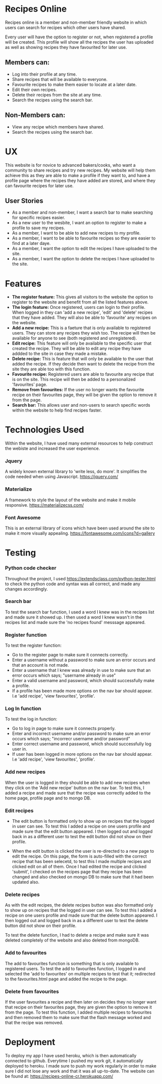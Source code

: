 # Recipes Online

Recipes online is a member and non-member friendly website in which users can search for recipes 
which other users have shared. 

Every user will have the option to register or not, when registered a profile will be created. 
This profile will show all the recipes the user has uploaded as well as showing recipes they have 
favourited for later use.

## **Members can:**
* Log into their profile at any time. 
* Share recipes that will be available to everyone. 
* Favourite recipes to make them easier to locate at a later date. 
* Edit their own recipes.
* Delete their recipes from the site at any time.
* Search the recipes using the search bar. 

## **Non-Members can:**
* View any recipe which members have shared.
* Search the recipes using the search bar. 

# UX 
This website is for novice to advanced bakers/cooks, who want a community to share recipes and try new 
recipes. 
My website will help them achieve this as they are able to make a profile if they want to, and have a profile
page where the recipes they have added are stored, and where they can favourite recipes for later use. 

## User Stories

* As a member and non-member, I want a search bar to make searching for specific recipes easier. 
* As a new user to the wesbite, I want an option to register to make a profile to save my recipes. 
* As a member, I want to be able to add new recipes to my profile.
* As a member, I want to be able to favourite recipes so they are easier to find at a later daye. 
* As a member, I want the option to edit the recipes I have uploaded to the site.
* As a member, I want the option to delete the recipes I have uploaded to the site. 

# Features

* **The register feature:**
This gives all visitors to the website the option to register 
to the website and benefit from all the listed features above. 
* **The login feature:**
Once registered, users can login to their profile. When logged in
they can 'add a new recipe', 'edit' and 'delete' recipes that they 
have added. They will also be able to 'favourite' any recipes 
on the website. 
* **Add a new recipe:**
This is a faeture that is only available to registered users.
They can store any recipes they wish too. The recipe will then be available 
for anyone to see (both registered and unregistered).
* **Edit recipe:**
This feature will only be available to the specific user that created the recipe. 
They will be able to edit any recipe they have addded to the site in case they made 
a mistake. 
* **Delete recipe:**
This is feature that will only be available to the user that added the recipe. 
If they decide then want to delete the recipe from the site they are able too with 
this function. 
* **Favourite recipe:**
Registered users are able to favourite any recipe that is on the site. 
This recipe will then be added to a personalized 'favourites' page. 
* **Remove from favourites:**
If the user no longer wants the favourite recipe on their favourites page,
they will be given the option to remove it from the page. 
* **Search bar:**
This allows user and non-users to search specific words within the website to help find recipes faster. 

# Technologies Used
Within the website, I have used many external resources to help construct the webiste and 
increased the user experience. 
### Jquery 
A widely known external library to 'write less, do more'. It simplifies the code needed when
using Javascript. https://jquery.com/
### Materialize
A framework to style the layout of the website and make it mobile responsive. 
https://materializecss.com/
### Font Awesome
This is an external library of icons which have been used around the site to make it more
visually appealing. 
https://fontawesome.com/icons?d=gallery

# Testing 

### Python code checker
Throughout the project, I used https://extendsclass.com/python-tester.html to check the python code 
and syntax was all correct, and made any changes accordingly. 

### Search bar 
To test the search bar function, I used a word I knew was in the recipes list and made sure it showed up.
I then used a word I knew wasn't in the recipes list and made sure the 'no recipes found' messsage
appeared. 

### Register function 
To test the register function:
* Go to the register page to make sure it connects correctly.
* Enter a username without a password to make sure an error occurs and that an account is not 
made.
* Enter a username that I knew was already in use to make sure that an error occurs which says; "username
already in use"
* Enter a valid username and password, which should successfully make a profile.
* If a profile has been made more options on the nav bar should appear. I.e 'add recipe',
'view favourites', 'profile'. 

### Log In function
To test the log in function:
* Go to log in page to make sure it connects properly. 
* Enter and incorrect username and/or password to make sure an error occurs which says; "incorrecr 
username and/or password"
* Enter correct username and password, which should successfully log user in. 
* If user has been logged in more options on the nav bar should appear. I.e 'add recipe',
'view favourites', 'profile'.

### Add new recipes
When the user is logged in they should be able to add new recipes when they click on the 'Add new recipe'
button on the nav bar. 
To test this, I added a recipe and made sure that the recipe was correctly added to the home page, 
profile page and to mongo DB.

### Edit recipes
* The edit button is formatted only to show up on recipes that the logged in user can see. To test this 
I added a recipe on one users profile and made sure that the edit button appeared. I then logged out 
and logged back in as a different user to test the edit button did not show on their profile. 

* When the edit button is clicked the user is re-directed to a new page to edit the recipe. 
On this page, the form is auto-filled with the correct recipe that has been selecetd, to test this 
I made multiple recipes and clicked edit on all of them. 
Once I had edited the recipe and clicked 'submit', I checked on the recipes page that they recipe
has been changed and also checked on mongo DB to make sure that it had been updated also. 

### Delete recipes
As with the edit recipes, the delete recipes button was also formatted only to show up on recipes that
the logged in user can see. To test this I added a recipe on one users profile and made sure that the delete button appeared. I then logged out 
and logged back in as a different user to test the delete button did not show on their profile. 

To test the delete function, I had to delete a recipe and make sure it was deleted completely of the 
website and also deleted from mongoDB. 

### Add to favourites 
The add to favourites function is something that is only available to registered users. 
To test the add to favourites function, I logged in and selected the 'add to favourites' on multiple
recipes to test that it; redirected to the favourites.html page and added the recipe to the page. 

### Delete from favourites
If the user favourites a recipe and then later on decides they no longer want that recipe on their 
favourites page, they are given the option to remove it from the page. 
To test this function, I added multiple recipes to favourites and then removed them to make sure that
the flash message worked and that the recipe was removed. 

# Deployment 
To deploy my app I have used heroku, which is then automatically connected to github. 
Everytime I pushed my work git, it automatically deployed to heroku. I made sure to push my work 
regularly in order to make sure I did not lose any work and that it was all up-to-date. 
The website can be found at: https://recipes-online-cr.herokuapp.com/


